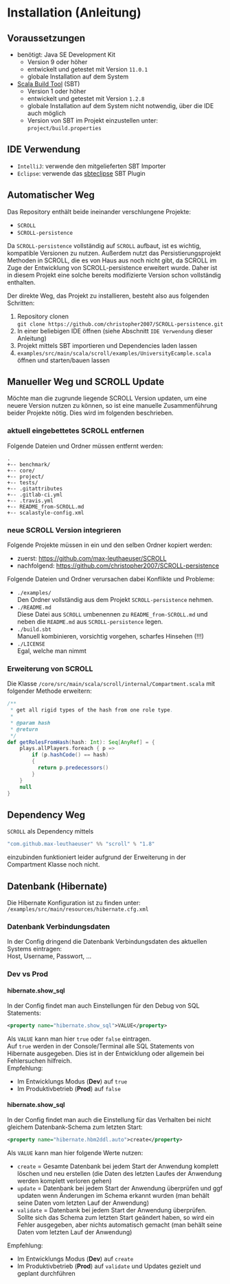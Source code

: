 # Installation (Anleitung)



## Voraussetzungen

- benötigt: Java SE Development Kit
  - Version 9 oder höher
  - entwickelt und getestet mit Version `11.0.1`
  - globale Installation auf dem System
- [Scala Build Tool](https://www.scala-sbt.org/) (SBT)
  - Version 1 oder höher
  - entwickelt und getestet mit Version `1.2.8`
  - globale Installation auf dem System nicht notwendig, über die IDE auch möglich
  - Version von SBT im Projekt einzustellen unter: `project/build.properties` 



## IDE Verwendung

- `IntelliJ`: verwende den mitgelieferten SBT Importer
- `Eclipse`: verwende das [sbteclipse](https://github.com/typesafehub/sbteclipse) SBT Plugin



## Automatischer Weg

Das Repository enthält beide ineinander verschlungene Projekte:

- `SCROLL`
- `SCROLL-persistence`

Da `SCROLL-persistence` vollständig auf `SCROLL` aufbaut, ist es wichtig, kompatible Versionen zu nutzen.
Außerdem nutzt das Persistierungsprojekt Methoden in SCROLL, die es von Haus aus noch nicht gibt, da
SCROLL im Zuge der Entwicklung von SCROLL-persistence erweitert wurde.
Daher ist in diesem Projekt eine solche bereits modifizierte Version schon vollständig enthalten.

Der direkte Weg, das Projekt zu installieren, besteht also aus folgenden Schritten:

1. Repository clonen  
  `git clone https://github.com/christopher2007/SCROLL-persistence.git`
1. In einer beliebigen IDE öffnen (siehe Abschnitt `IDE Verwendung` dieser Anleitung)
1. Projekt mittels SBT importieren und Dependencies laden lassen
1. `examples/src/main/scala/scroll/examples/UniversityEcample.scala` öffnen und starten/bauen lassen



## Manueller Weg und SCROLL Update

Möchte man die zugrunde liegende SCROLL Version updaten, um eine neuere Version nutzen zu können, so ist eine
manuelle Zusammenführung beider Projekte nötig. Dies wird im folgenden beschrieben.

### aktuell eingebettetes SCROLL entfernen

Folgende Dateien und Ordner müssen entfernt werden:

```
.
+-- benchmark/
+-- core/
+-- project/
+-- tests/
+-- .gitattributes
+-- .gitlab-ci.yml
+-- .travis.yml
+-- README_from-SCROLL.md
+-- scalastyle-config.xml
```

### neue SCROLL Version integrieren

Folgende Projekte müssen in ein und den selben Ordner kopiert werden:

- zuerst: https://github.com/max-leuthaeuser/SCROLL
- nachfolgend: https://github.com/christopher2007/SCROLL-persistence

Folgende Dateien und Ordner verursachen dabei Konflikte und Probleme:

- `./examples/`  
  Den Ordner vollständig aus dem Projekt `SCROLL-persistence` nehmen.
- `./README.md`  
  Diese Datei aus `SCROLL` umbenennen zu `README_from-SCROLL.md` und neben die `README.md` aus `SCROLL-persistence` legen.
- `./build.sbt`  
  Manuell kombinieren, vorsichtig vorgehen, scharfes Hinsehen (!!!)
- `./LICENSE`  
  Egal, welche man nimmt

### Erweiterung von SCROLL

Die Klasse `/core/src/main/scala/scroll/internal/Compartment.scala` mit folgender Methode erweitern:  
  
```scala
/**
 * get all rigid types of the hash from one role type.
 * 
 * @param hash
 * @return
 */
def getRolesFromHash(hash: Int): Seq[AnyRef] = {
    plays.allPlayers.foreach { p =>
        if (p.hashCode() == hash)
        {
          return p.predecessors()
        }
    }
    null
}
```



## Dependency Weg
  
`SCROLL` als Dependency mittels
```java
"com.github.max-leuthaeuser" %% "scroll" % "1.8"
```
einzubinden funktioniert leider aufgrund der Erweiterung in der Compartment Klasse noch nicht.



## Datenbank (Hibernate)

Die Hibernate Konfiguration ist zu finden unter:  
`/examples/src/main/resources/hibernate.cfg.xml`  

### Datenbank Verbindungsdaten

In der Config dringend die Datenbank Verbindungsdaten des aktuellen Systems eintragen:  
Host, Username, Passwort, ...

### Dev vs Prod

#### hibernate.show_sql

In der Config findet man auch Einstellungen für den Debug von SQL Statements:

```xml
<property name="hibernate.show_sql">VALUE</property>
```

Als `VALUE` kann man hier `true` oder `false` eintragen.  
Auf `true` werden in der Console/Terminal alle SQL Statements von Hibernate ausgegeben. Dies ist in der Entwicklung
oder allgemein bei Fehlersuchen hilfreich.  
Empfehlung:  
  
- Im Entwicklungs Modus (**Dev**) auf `true`
- Im Produktivbetrieb (**Prod**) auf `false`

#### hibernate.show_sql

In der Config findet man auch die Einstellung für das Verhalten bei nicht gleichem Datenbank-Schema zum letzten Start:

```xml
<property name="hibernate.hbm2ddl.auto">create</property>
```

Als `VALUE` kann man hier folgende Werte nutzen:

- `create` = Gesamte Datenbank bei jedem Start der Anwendung komplett löschen und neu erstellen (die Daten des letzten Laufes
  der Anwendung werden komplett verloren gehen)
- `update` = Datenbank bei jedem Start der Anwendung überprüfen und ggf updaten wenn Änderungen im Schema erkannt wurden
  (man behält seine Daten vom letzten Lauf der Anwendung)
- `validate` = Datenbank bei jedem Start der Anwendung überprüfen. Sollte sich das Schema zum letzten Start geändert haben,
  so wird ein Fehler ausgegeben, aber nichts automatisch gemacht (man behält seine Daten vom letzten Lauf der Anwendung)

Empfehlung:  
  
- Im Entwicklungs Modus (**Dev**) auf `create`
- Im Produktivbetrieb (**Prod**) auf `validate` und Updates gezielt und geplant durchführen
